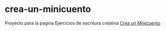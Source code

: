 # crea-un-minicuento
Proyecto para la pagina Ejercicios de escritura creativa 
<a href="https://ejerciciosdeescrituracreativa.com/crea-un-minicuento/">Crea un Minicuento</a>